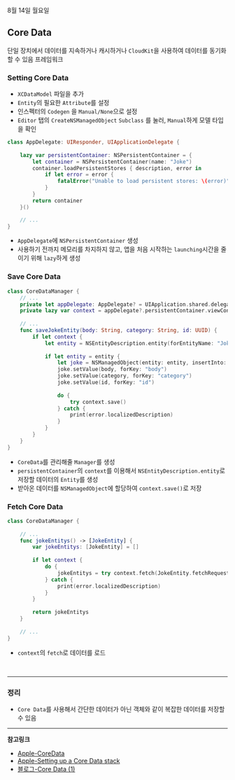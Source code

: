 8월 14일 월요일

## Core Data
단일 장치에서 데이터를 지속하거나 캐시하거나 `CloudKit`을 사용하여 데이터를 동기화 할 수 있음 프레임워크

### Setting Core Data
- `XCDataModel` 파일을 추가
- `Entity`의 필요한 `Attribute`를 설정
- 인스펙터의 `Codegen` 을 `Manual/None`으로 설정
- `Editor` 탭의 `CreateNSManagedObject` `Subclass` 를 눌러, `Manual`하게 모델 타입을 확인

```swift
class AppDelegate: UIResponder, UIApplicationDelegate {
    
    lazy var persistentContainer: NSPersistentContainer = {
        let container = NSPersistentContainer(name: "Joke")
        container.loadPersistentStores { description, error in
            if let error = error {
                fatalError("Unable to load persistent stores: \(error)")
            }
        }
        return container
    }()

    // ...
}
```
- `AppDelegate`에 `NSPersistentContainer` 생성
- 사용하기 전까지 메모리를 차지하지 않고, 앱을 처음 시작하는 `launching`시간을 줄이기 위해 `lazy`하게 생성

### Save Core Data

```swift
class CoreDataManager {
    // ...
    private let appDelegate: AppDelegate? = UIApplication.shared.delegate as? AppDelegate
    private lazy var context = appDelegate?.persistentContainer.viewContext
    
    // ...
    func saveJokeEntity(body: String, category: String, id: UUID) {
        if let context {
            let entity = NSEntityDescription.entity(forEntityName: "JokeEntity", in: context)
            
            if let entity = entity {
                let joke = NSManagedObject(entity: entity, insertInto: context)
                joke.setValue(body, forKey: "body")
                joke.setValue(category, forKey: "category")
                joke.setValue(id, forKey: "id")
                
                do {
                    try context.save()
                } catch {
                    print(error.localizedDescription)
                }
            }
        }
    }
}
```
- `CoreData`를 관리해줄 `Manager`를 생성
- `persistentContainer`의 `context`를 이용해서 `NSEntityDescription.entity`로 저장할 데이터의 `Entity`를 생성
- 받아온 데이터를 `NSManagedObject`에 할당하여 `context.save()`로 저장

### Fetch Core Data

```swift
class CoreDataManager {
    
    // ...
    func jokeEntitys() -> [JokeEntity] {
        var jokeEntitys: [JokeEntity] = []
        
        if let context {
            do {
                jokeEntitys = try context.fetch(JokeEntity.fetchRequest()) as! [JokeEntity]
            } catch {
                print(error.localizedDescription)
            }
        }
        
        return jokeEntitys
    }
    
    // ...
}
```
- `context`의 `fetch`로 데이터를 로드

</br>

---
### 정리
- `Core Data`를 사용해서 간단한 데이터가 아닌 객체와 같이 복잡한 데이터를 저장할 수 있음

---
**참고링크**
- [Apple-CoreData](https://developer.apple.com/documentation/coredata)
- [Apple-Setting up a Core Data stack](https://developer.apple.com/documentation/coredata/setting_up_a_core_data_stack)
- [블로그-Core Data (1)](https://zeddios.tistory.com/987)

